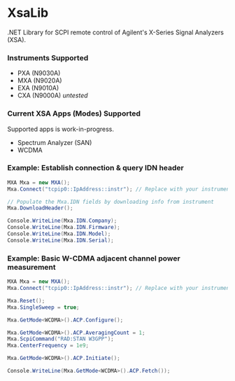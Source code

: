 XsaLib
======

.NET Library for SCPI remote control of Agilent's X-Series Signal Analyzers (XSA).

### Instruments Supported
* PXA (N9030A)
* MXA (N9020A)
* EXA (N9010A)
* CXA (N9000A) *untested*

### Current XSA Apps (Modes) Supported
Supported apps is work-in-progress.
* Spectrum Analyzer (SAN)
* WCDMA

### Example: Establish connection & query IDN header

``` C#
MXA Mxa = new MXA();
Mxa.Connect("tcpip0::IpAddress::instr"); // Replace with your instrument's VISA address

// Populate the Mxa.IDN fields by downloading info from instrument
Mxa.DownloadHeader();

Console.WriteLine(Mxa.IDN.Company);
Console.WriteLine(Mxa.IDN.Firmware);
Console.WriteLine(Mxa.IDN.Model);
Console.WriteLine(Mxa.IDN.Serial);
```

### Example: Basic W-CDMA adjacent channel power measurement

``` C#
MXA Mxa = new MXA();
Mxa.Connect("tcpip0::IpAddress::instr"); // Replace with your instrument's VISA address

Mxa.Reset();
Mxa.SingleSweep = true;

Mxa.GetMode<WCDMA>().ACP.Configure();

Mxa.GetMode<WCDMA>().ACP.AveragingCount = 1;
Mxa.ScpiCommand("RAD:STAN W3GPP");
Mxa.CenterFrequency = 1e9;

Mxa.GetMode<WCDMA>().ACP.Initiate();

Console.WriteLine(Mxa.GetMode<WCDMA>().ACP.Fetch());

```
